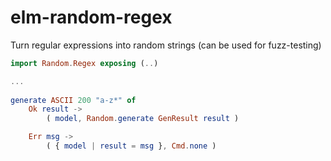 # elm-random-regex

Turn regular expressions into random strings (can be used for fuzz-testing)

``` elm
import Random.Regex exposing (..)

...
  
generate ASCII 200 "a-z*" of
    Ok result ->
        ( model, Random.generate GenResult result )

    Err msg ->
        ( { model | result = msg }, Cmd.none )
```
